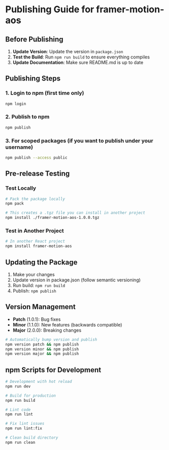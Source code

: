 # Publishing Guide for framer-motion-aos

## Before Publishing

1. **Update Version**: Update the version in `package.json`
2. **Test the Build**: Run `npm run build` to ensure everything compiles
3. **Update Documentation**: Make sure README.md is up to date

## Publishing Steps

### 1. Login to npm (first time only)
```bash
npm login
```

### 2. Publish to npm
```bash
npm publish
```

### 3. For scoped packages (if you want to publish under your username)
```bash
npm publish --access public
```

## Pre-release Testing

### Test Locally
```bash
# Pack the package locally
npm pack

# This creates a .tgz file you can install in another project
npm install ./framer-motion-aos-1.0.0.tgz
```

### Test in Another Project
```bash
# In another React project
npm install framer-motion-aos
```

## Updating the Package

1. Make your changes
2. Update version in package.json (follow semantic versioning)
3. Run build: `npm run build`
4. Publish: `npm publish`

## Version Management

- **Patch** (1.0.1): Bug fixes
- **Minor** (1.1.0): New features (backwards compatible)
- **Major** (2.0.0): Breaking changes

```bash
# Automatically bump version and publish
npm version patch && npm publish
npm version minor && npm publish
npm version major && npm publish
```

## npm Scripts for Development

```bash
# Development with hot reload
npm run dev

# Build for production
npm run build

# Lint code
npm run lint

# Fix lint issues
npm run lint:fix

# Clean build directory
npm run clean
```
